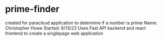 # prime-finder
created for paracloud application to determine if a number is prime
Name: Christopher Howe
Started: 6/13/22
Uses Fast API backend and react frontend to create a singlepage web application
